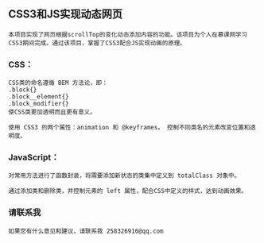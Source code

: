 ## CSS3和JS实现动态网页 
    本项目实现了网页根据scrollTop的变化动态添加内容的功能。该项目为个人在慕课网学习CSS3期间完成。通过该项目，掌握了CSS3配合JS实现动画的原理。
	
### CSS：
	CSS类的命名遵循 BEM 方法论，即：
	.block{}
	.block__element{}
	.block_modifier{}
	使CSS类更加透明而且更有意义。
	
	使用 CSS3 的两个属性：animation 和 @keyframes， 控制不同类名的元素改变位置和透明度。

### JavaScript：
	对常用方法进行了函数封装，将需要添加新状态的类集中定义到 totalClass 对象中。
	
	通过添加类和删除类，并控制元素的 left 属性，配合CSS中定义的样式，达到动画效果。

### 请联系我
    如果您有什么意见和建议，请联系我 258326916@qq.com